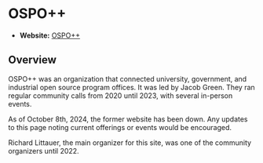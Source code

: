 # OSPO++

- **Website:** [OSPO++](https://ospoplusplus.com/)

## Overview

OSPO++ was an organization that connected university, government, and industrial open source program offices. It was led by Jacob Green. They ran regular community calls from 2020 until 2023, with several in-person events.

As of October 8th, 2024, the former website has been down. Any updates to this page noting current offerings or events would be encouraged.

Richard Littauer, the main organizer for this site, was one of the community organizers until 2022.
